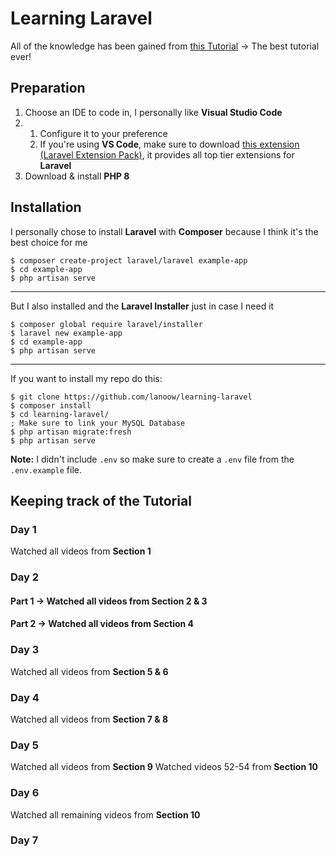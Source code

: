 # Learning Laravel
All of the knowledge has been gained from [this Tutorial](https://laracasts.com/series/laravel-8-from-scratch/) -> The best tutorial ever!

## Preparation
1. Choose an IDE to code in, I personally like **Visual Studio Code**
2. 1. Configure it to your preference
	2. If you're using **VS Code**, make sure to download [this extension (Laravel Extension Pack)](https://marketplace.visualstudio.com/items?itemName=onecentlin.laravel-extension-pack), it provides all top tier extensions for **Laravel**
3. Download & install **PHP 8**
	
## Installation
I personally chose to install **Laravel** with **Composer** because I think it's the best choice for me

	$ composer create-project laravel/laravel example-app
	$ cd example-app
	$ php artisan serve
---
But I also installed and the **Laravel Installer** just in case I need it

	$ composer global require laravel/installer
	$ laravel new example-app
	$ cd example-app
	$ php artisan serve	
	
---

If you want to install my repo do this:

	$ git clone https://github.com/lanoow/learning-laravel
	$ composer install
	$ cd learning-laravel/
	; Make sure to link your MySQL Database
	$ php artisan migrate:fresh
	$ php artisan serve

**Note:** I didn't include `.env` so make sure to create a `.env` file from the `.env.example` file.

## Keeping track of the Tutorial
### Day 1
Watched all videos from **Section 1**

### Day 2
#### Part 1 -> Watched all videos from **Section 2 & 3**
#### Part 2 -> Watched all videos from **Section 4**

### Day 3
Watched all videos from **Section 5 & 6**

### Day 4
Watched all videos from **Section 7 & 8**

### Day 5
Watched all videos from **Section 9**
Watched videos 52-54 from **Section 10**

### Day 6
Watched all remaining videos from **Section 10**

### Day 7